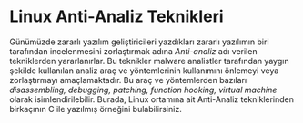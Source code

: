 # Linux Anti-Analiz Teknikleri
Günümüzde zararlı yazılım geliştiricileri yazdıkları zararlı yazılımın biri tarafından incelenmesini zorlaştırmak adına *Anti-analiz* adı verilen tekniklerden yararlanırlar. Bu teknikler malware analistler tarafından yaygın şekilde kullanılan analiz araç ve yöntemlerinin kullanımını önlemeyi veya zorlaştırmayı amaçlamaktadır. Bu araç ve yöntemlerden bazıları *disassembling, debugging, patching, function hooking, virtual machine* olarak isimlendirilebilir.
Burada, Linux ortamına ait Anti-Analiz tekniklerinden birkaçının C ile yazılmış örneğini bulabilirsiniz.
